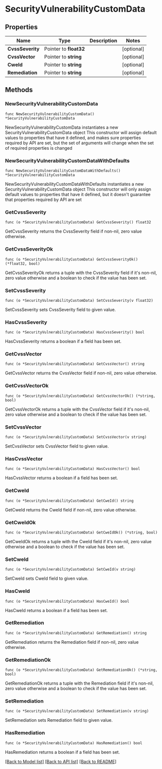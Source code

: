 # SecurityVulnerabilityCustomData

## Properties

Name | Type | Description | Notes
------------ | ------------- | ------------- | -------------
**CvssSeverity** | Pointer to **float32** |  | [optional] 
**CvssVector** | Pointer to **string** |  | [optional] 
**CweId** | Pointer to **string** |  | [optional] 
**Remediation** | Pointer to **string** |  | [optional] 

## Methods

### NewSecurityVulnerabilityCustomData

`func NewSecurityVulnerabilityCustomData() *SecurityVulnerabilityCustomData`

NewSecurityVulnerabilityCustomData instantiates a new SecurityVulnerabilityCustomData object
This constructor will assign default values to properties that have it defined,
and makes sure properties required by API are set, but the set of arguments
will change when the set of required properties is changed

### NewSecurityVulnerabilityCustomDataWithDefaults

`func NewSecurityVulnerabilityCustomDataWithDefaults() *SecurityVulnerabilityCustomData`

NewSecurityVulnerabilityCustomDataWithDefaults instantiates a new SecurityVulnerabilityCustomData object
This constructor will only assign default values to properties that have it defined,
but it doesn't guarantee that properties required by API are set

### GetCvssSeverity

`func (o *SecurityVulnerabilityCustomData) GetCvssSeverity() float32`

GetCvssSeverity returns the CvssSeverity field if non-nil, zero value otherwise.

### GetCvssSeverityOk

`func (o *SecurityVulnerabilityCustomData) GetCvssSeverityOk() (*float32, bool)`

GetCvssSeverityOk returns a tuple with the CvssSeverity field if it's non-nil, zero value otherwise
and a boolean to check if the value has been set.

### SetCvssSeverity

`func (o *SecurityVulnerabilityCustomData) SetCvssSeverity(v float32)`

SetCvssSeverity sets CvssSeverity field to given value.

### HasCvssSeverity

`func (o *SecurityVulnerabilityCustomData) HasCvssSeverity() bool`

HasCvssSeverity returns a boolean if a field has been set.

### GetCvssVector

`func (o *SecurityVulnerabilityCustomData) GetCvssVector() string`

GetCvssVector returns the CvssVector field if non-nil, zero value otherwise.

### GetCvssVectorOk

`func (o *SecurityVulnerabilityCustomData) GetCvssVectorOk() (*string, bool)`

GetCvssVectorOk returns a tuple with the CvssVector field if it's non-nil, zero value otherwise
and a boolean to check if the value has been set.

### SetCvssVector

`func (o *SecurityVulnerabilityCustomData) SetCvssVector(v string)`

SetCvssVector sets CvssVector field to given value.

### HasCvssVector

`func (o *SecurityVulnerabilityCustomData) HasCvssVector() bool`

HasCvssVector returns a boolean if a field has been set.

### GetCweId

`func (o *SecurityVulnerabilityCustomData) GetCweId() string`

GetCweId returns the CweId field if non-nil, zero value otherwise.

### GetCweIdOk

`func (o *SecurityVulnerabilityCustomData) GetCweIdOk() (*string, bool)`

GetCweIdOk returns a tuple with the CweId field if it's non-nil, zero value otherwise
and a boolean to check if the value has been set.

### SetCweId

`func (o *SecurityVulnerabilityCustomData) SetCweId(v string)`

SetCweId sets CweId field to given value.

### HasCweId

`func (o *SecurityVulnerabilityCustomData) HasCweId() bool`

HasCweId returns a boolean if a field has been set.

### GetRemediation

`func (o *SecurityVulnerabilityCustomData) GetRemediation() string`

GetRemediation returns the Remediation field if non-nil, zero value otherwise.

### GetRemediationOk

`func (o *SecurityVulnerabilityCustomData) GetRemediationOk() (*string, bool)`

GetRemediationOk returns a tuple with the Remediation field if it's non-nil, zero value otherwise
and a boolean to check if the value has been set.

### SetRemediation

`func (o *SecurityVulnerabilityCustomData) SetRemediation(v string)`

SetRemediation sets Remediation field to given value.

### HasRemediation

`func (o *SecurityVulnerabilityCustomData) HasRemediation() bool`

HasRemediation returns a boolean if a field has been set.


[[Back to Model list]](../README.md#documentation-for-models) [[Back to API list]](../README.md#documentation-for-api-endpoints) [[Back to README]](../README.md)



